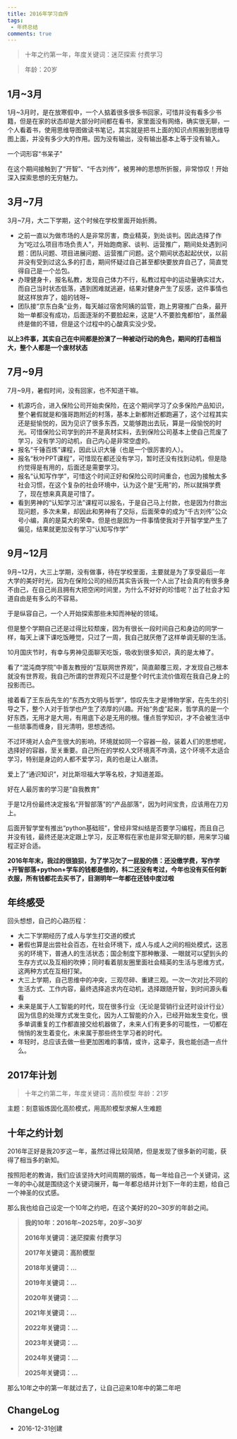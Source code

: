 ```yaml
---
title: 2016年学习自传
tags:
 - 年终总结
comments: true
---
```


> 十年之约第一年，年度关键词：迷茫探索 付费学习

> 年龄：20岁

## 1月~3月

1月~3月时，是在放寒假中，一个人掂着很多很多书回家，可惜并没有看多少书籍，但是在家的状态却是大部分时间都在看书，家里面没有网络，确实很无聊，一个人看着书，使用思维导图做读书笔记，其实就是把书上面的知识点照搬到思维导图上面，并没有多少大的作用。因为没有输出，没有输出基本上等于没有输入。

一个词形容“书呆子”

在这个期间接触到了“开智”、“千古刘传”，被男神的思想所折服，非常惊叹！开始深入探索思想的无穷魅力。

## 3月~7月

3月~7月，大二下学期，这个时候在学校里面开始折腾。

- 之前一直以为做市场的人是非常厉害，商业精英，到处谈判。因此选择了作为“吃过么项目市场负责人”，开始跑商家、谈判、运营推广，期间处处遇到问题：团队问题、项目进展问题、运营推广问题。这个期间状态起起伏伏，以前并没有受到过这么多的打击，期间怀疑过自己甚至都快要放弃自己了，简直觉得自己是一个怂包。
- 办理健身卡，报名私教，发现自己体力不行，私教过程中的运动量确实过大，而自己当时状态低落，遇到困难就逃避，结果对健身产生了反感，这件事情也就这样放弃了，姐的钱呀~
- 团队接“京东白条”业务，每天越过宿舍阿姨的监管，跑上男寝推广白条，最开始一单都没有成功，后面逐渐的不要脸起来，这是“人不要脸鬼都怕”，虽然最终是做的不错，但是这个过程中的心酸真实没少受。

**以上3件事，其实自己在中间都是扮演了一种被动行动的角色，期间的打击相当大，整个人都是一个废材状态**

## 7月~9月 

7月~9月，暑假时间，没有回家，也不知道干嘛。

- 机源巧合，进入保险公司开始卖保险，在这个期间学习了众多保险产品知识，整个暑假就是和强哥跑附近的村落，基本上新都附近都跑遍了，这个过程其实还是挺愉悦的，因为见识了很多东西，又能够跑出去玩，算是一段愉悦的时光。可惜保险公司学到的并不是真材实料，去到保险公司基本上使自己荒废了学习，没有学习的动机，自己内心是非常空虚的。
- 报名“千锤百炼”课程，因此认识大锤（也是一个很厉害的人）。
- 报名“秋叶PPT课程”，可惜现在都还没有学习，暂时还没有找到动机，但是隐约觉得是有用的，后面还是需要学习。
- 报名“认知写作学”，可惜这个时间正好和保险公司时间重合，也因为接触太多社会习惯，在这个复杂的社会环境中，认为这个是“无用”的，所以就捐学费了，现在想来真真是可惜了。
- 看到男神的“认知学习法”课程可以报名，于是自己马上付款，也是因为付款出现问题，多次未果，却因此和男神有了交际，后面荣幸的成为“千古刘传”公众号小编，真的是莫大的荣幸。但是也是因为一件事情使我对于开智学堂产生了偏见，结果就更加没有学习“认知写作学”

## 9月~12月 

9月~12月，大三上学期，没有做事，待在学校里面，主要就是为了享受最后一年大学的美好时光，因为在保险公司的经历其实告诉我一个人出了社会真的有很多身不由己，在自己尚且拥有大把空闲时间里，为什么不好好的珍惜呢？出了社会才知道自由是有多么的不容易。

于是纵容自己，一个人开始探索那些未知而神秘的领域。

但是整个学期自己还是过得比较颓废，因为有很长一段时间自己和身边的同学一样，每天上课下课吃饭睡觉，只过了一周，我自己就厌倦了这样单调无聊的生活。

10月国庆节时，有幸与男神见面聊天吃饭，吸收到很多知识，真的是太棒了。

看了“混沌商学院”中善友教授的“互联网世界观”，简直颠覆三观，才发现自己根本就没有世界观，我自己所谓的世界观只不过是整个时代主流价值观在我自己身上的投影而已。

接着看了王东岳先生的“东西方文明与哲学”，惊叹先生才是博物学家，在先生的引导之下，整个人对于哲学也产生了浓厚的兴趣。开始“务虚”起来，哲学真的是一个好东西，无用才是大用，有用底下必是无用的根。懂点哲学知识，才不会被生活中一些琐事而缠身，目光清明，思想透彻。

不过环境对人会产生很大的影响，环境就如同一个容器一般，装着人们的思想呢，选择好的容器，至关重要。自己所在的学校人文环境真不咋滴，这个环境不太适合学习，特别是身边的人都不爱学习，真的也是让人崩溃。

爱上了“通识知识”，对比斯坦福大学等名校，才知道差距。

好在人最厉害的学习是“自我教育”

于是12月份最终决定报名“开智部落”的“产品部落”，因为时间宝贵，应该用在刀刃上。

后面开智学堂有推出“python基础班”，曾经非常纠结是否要学习编程，而且自己并没有钱，最终还是决定跟上学习，反正寒假在家也是非常无聊的额，用来学习编程正好合适。

**2016年年末，我过的很狼狈，为了学习欠了一屁股的债：还没缴学费，写作学+开智部落+python+学车的钱都是借的，科二还没有考过，今年也没有买任何新衣服，所有钱都花去买书了，目测明年一年都在还钱中度过啦**

## 年终感受 

回头想想，自己的心路历程：

- 大二下学期经历了成人与学生打交道的模式
- 暑假也算是出尝社会百态，在社会环境下，成人与成人之间的相处模式，这恶劣的环境下，普通人的生活状态；国企制度下那种散漫、一眼就可以望到头的生存方式以及互相的吹捧；同时看着朋友圈里面社会精英的生活与思维方式，这两种方式在互相打架。
- 大三上学期，自己思维中的冲突，三观尽碎、重建三观。一次一次对比不同的生活方式、工作内容，最终选择追求内在动机，选择跟随开智，到时间源头看看
- 未来是属于人工智能的时代，现在很多行业（无论是营销行业还时设计行业）因为信息的处理方式发生变化，因为人工智能的介入，已经开始发生变化，很多单调重复的工作都直接交给机器做了，未来人们有更多的可能性，一切都在悄悄的发生着变化，未来属于那些终生学习者的时代。
- 年轻时，总应该去做一些更加困难的事情，或许，这辈子，我也能创造一点什么。

## 2017年计划 

> 十年之约第二年，年度关键词：高阶模型
> 年龄：21岁

主题：刻意锻炼固化高阶模式，用高阶模型求解人生难题

## 十年之约计划

2016年正好是我20岁这一年，虽然过得比较简陋，但是发现了很多新的可能，获得了相当多的新知。

按照阳老的教诲，我们应该坚持大时间周期的锻炼，每一年给自己一个关键词，这一年的中心就是围绕这个关键词展开，每一年都总结并计划下一年的主题，给自己一个神圣的仪式感。

那么我也给自己设定一个10年之约吧，在这个美好的20~30岁的年龄之间。

> **我的10年：2016年~2025年，20岁~30岁**
>
> **2016年关键词：迷茫探索 付费学习**
>
> **2017年关键词：高阶模型**
>
> **2018年关键词：...**
>
> **2019年关键词：...**
>
> **2020年关键词：...**
>
> **2021年关键词：...**
>
> **2022年关键词：...**
>
> **2023年关键词：...**
>
> **2024年关键词：...**
>
> **2025年关键词：...**

那么10年之中的第一年就过去了，让自己迎来10年中的第二年吧

## ChangeLog

- 2016-12-31创建
